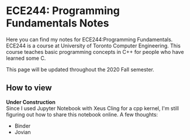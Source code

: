 # ECE244: Programming Fundamentals Notes
Here you can find my notes for ECE244:Programming Fundamentals. ECE244 is a course at University of Toronto Computer Engineering. This course teaches basic programming concepts in C++ for people who have learned some C.  

This page will be updated throughout the 2020 Fall semester.

## How to view
**Under Construction**  
Since I used Jupyter Notebook with Xeus Cling for a cpp kernel, I'm still figuring out how to share this notebook online.
A few thoughts:
- Binder
- Jovian
